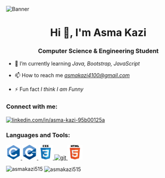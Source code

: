 ![Banner](https://github.com/asmakazi515/asmakazi515/assets/136073495/6615463a-b629-49fc-8c72-3a79c6446f63)
<h1 align="center">Hi 👋, I'm Asma Kazi</h1>
<h3 align="center">Computer Science & Engineering Student</h3>

- 🌱 I’m currently learning *Java, Bootstrap, JavaScript*

- 📫 How to reach me *asmakazi4100@gmail.com*

- ⚡ Fun fact *I think I am Funny*

<h3 align="left">Connect with me:</h3>
<p align="left">
<a href="https://linkedin.com/in/linkedin.com/in/asma-kazi-95b00125a" target="blank"><img align="center" src="https://raw.githubusercontent.com/rahuldkjain/github-profile-readme-generator/master/src/images/icons/Social/linked-in-alt.svg" alt="linkedin.com/in/asma-kazi-95b00125a" height="30" width="40" /></a>
</p>

<h3 align="left">Languages and Tools:</h3>
<p align="left"> <a href="https://www.cprogramming.com/" target="_blank" rel="noreferrer"> <img src="https://raw.githubusercontent.com/devicons/devicon/master/icons/c/c-original.svg" alt="c" width="40" height="40"/> </a> <a href="https://www.w3schools.com/cpp/" target="_blank" rel="noreferrer"> <img src="https://raw.githubusercontent.com/devicons/devicon/master/icons/cplusplus/cplusplus-original.svg" alt="cplusplus" width="40" height="40"/> </a> <a href="https://www.w3schools.com/css/" target="_blank" rel="noreferrer"> <img src="https://raw.githubusercontent.com/devicons/devicon/master/icons/css3/css3-original-wordmark.svg" alt="css3" width="40" height="40"/> </a> <a href="https://git-scm.com/" target="_blank" rel="noreferrer"> <img src="https://www.vectorlogo.zone/logos/git-scm/git-scm-icon.svg" alt="git" width="40" height="40"/> </a> <a href="https://www.w3.org/html/" target="_blank" rel="noreferrer"> <img src="https://raw.githubusercontent.com/devicons/devicon/master/icons/html5/html5-original-wordmark.svg" alt="html5" width="40" height="40"/> </a> </p>

<p><img align="left" src="https://github-readme-stats.vercel.app/api/top-langs?username=asmakazi515&show_icons=true&locale=en&layout=compact" alt="asmakazi515" /></p>

<p>&nbsp;<img align="center" src="https://github-readme-stats.vercel.app/api?username=asmakazi515&show_icons=true&locale=en" alt="asmakazi515" /></p>

